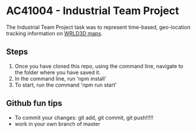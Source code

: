 # AC41004 - Industrial Team Project 

The Industrial Team Project task was to represent time-based, geo-location tracking information on  [WRLD3D maps](https://www.wrld3d.com/).

## Steps
1. Once you have cloned this repo, using the command line, navigate to the folder where you have saved it.
2. In the command line, run 'npm install'
3. To start, run the command 'npm run start' 

## Github fun tips
- To commit your changes: git add, git commit, git push!!!!!
- work in your own branch of master 